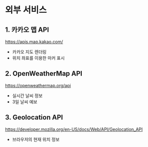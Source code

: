 # 외부 서비스
## 1. 카카오 맵 API
https://apis.map.kakao.com/

- 카카오 지도 렌더링
- 위치 좌표를 이용한 마커 표시

## 2. OpenWeatherMap API
https://openweathermap.org/api

- 실시간 날씨 정보
- 3일 날씨 예보

## 3. Geolocation API
https://developer.mozilla.org/en-US/docs/Web/API/Geolocation_API

- 브라우저의 현재 위치 정보
